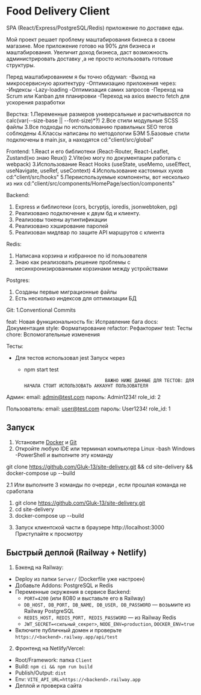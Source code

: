 # Food Delivery Client

SPA (React/Express/PostgreSQL/Redis) приложение по доставке еды.

Мой проект решает проблему маштабирования бизнеса в своем магазине.
Мое приложение готово на 90% для бизнеса и маштабирования. Увеличит доход
бизнеса, даст возможность администрировать доставку ,а не просто использовать готовые структуры.

Перед маштабированием я бы точно обдумал:
-Выход на микросервисную архитектуру
-Оптимизацию приложения через:
    -Индексы
    -Lazy-loading
    -Оптимизация самих запросов
-Переход на Scrum или Kanban для планировки
-Переход на axios вместо fetch для ускорения разработки


Верстка: 
1.Переменные размеров универсальные и расчитываются по calc(var(--size-base || --font-size)*?)
2.Все стили модульные SCSS файлы
3.Все подходы по использованию правильных SEO тегов соблюдены
4.Классы написаны по методологии БЭМ
5.Базовые стили подключены в main.jsx, а находятся cd:"client/src/global"

Frontend:
1.React и его библиотеки (React-Router, React-Leaflet, Zustand(но знаю Reux))
2.Vite(но могу по документации работать с webpack)
3.Использование React Hooks (useState, useMemo, useEffect, useNavigate, useRef, useContext)
4.Использование кастомных хуков cd:"client/src/hooks"
5.Переиспользуемые компоненты, вот несколько из них cd:"client/src/components/HomePage/section/components"

Backend: 
1.  Express и библиотеки (cors, bcryptjs, ioredis, jsonwebtoken, pg) 
2.  Реализовано подключение к двум бд и клиенту.
3.  Реализовы токены аутинтификации
4.  Реализовано хэширование паролей
5.  Реализован мидлвар по защите API маршрутов с клиента

Redis: 
1. Написана корзина и избранное по id пользователя
2. Знаю как реализовать решение проблемы с несинхронизированными корзинами между устройствами

Postgres: 
1. Созданы первые миграционные файлы
2. Есть несколько индексов для оптимизации БД

Git:
1.Conventional Commits 

feat:    Новая функциональность
fix:     Исправление бага
docs:    Документация
style:   Форматирование
refactor: Рефакторинг
test:    Тесты
chore:   Вспомогательные изменения

Тесты: 
- Для тестов использовал jest
Запуск через
    - npm start test

                                        ВАЖНО НИЖЕ ДАННЫЕ ДЛЯ ТЕСТОВ: ДЛЯ НАЧАЛА СТОИТ ИСПОЛЬЗОВАТЬ АККАУНТ ПОЛЬЗОВАТЕЛЯ
Админ:
email: admin@test.com
пароль: Admin1234!
role_id: 2

Пользователь:
email: user@test.com
пароль: User1234!
role_id: 1

## Запуск

1. Установите [Docker](https://docker.com) и [Git](https://git-scm.com)
2. Откройте любую IDE или терминал компьютера Linux -bash Windows -PowerShell и выполните эту команду

git clone https://github.com/Gluk-13/site-delivery.git && cd site-delivery && docker-compose up --build

2.1 Или выполните 3 команды по очереди , если прошлая команда не сработала

1) git clone https://github.com/Gluk-13/site-delivery.git
2) cd site-delivery
3) docker-compose up --build

3. Запуск клиентской части в браузере http://localhost:3000
Приступайте к просмотру

## Быстрый деплой (Railway + Netlify)

1) Бэкенд на Railway:
- Deploy из папки `Server/` (Dockerfile уже настроен)
- Добавьте Addons: PostgreSQL и Redis
- Переменные окружения в сервисе Backend:
  - `PORT=4200` (или 8080 и выставьте его в Railway)
  - `DB_HOST, DB_PORT, DB_NAME, DB_USER, DB_PASSWORD` — возьмите из Railway PostgreSQL
  - `REDIS_HOST, REDIS_PORT, REDIS_PASSWORD` — из Railway Redis
  - `JWT_SECRET=<сильный_секрет>`, `NODE_ENV=production`, `DOCKER_ENV=true`
- Включите публичный домен и проверьте `https://<backend>.railway.app/api/test`

2) Фронтенд на Netlify/Vercel:
- Root/Framework: папка `Client`
- Build: `npm ci && npm run build`
- Publish/Output: `dist`
- Env: `VITE_API_URL=https://<backend>.railway.app`
- Деплой и проверка сайта